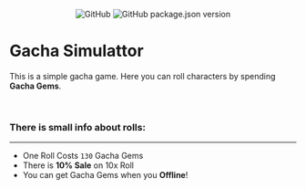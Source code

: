 ﻿<div align="center">

![GitHub](https://img.shields.io/github/license/PoweredDeveloper/GachaSimulator?color=%23f2f2f2&logo=github&logoColor=%23f2f2f2&style=for-the-badge)
![GitHub package.json version](https://img.shields.io/github/package-json/v/PoweredDeveloper/GachaSimulator?color=%23f2f2f2&logo=semver&logoColor=%23f2f2f2&style=for-the-badge)

</div>

# Gacha Simulattor
This is a simple gacha game. Here you can roll characters  by spending **Gacha Gems**.

<br>

### There is small info about rolls:
-----
- One Roll Costs `130` Gacha Gems
- There is **10% Sale** on 10x Roll
- You can get Gacha Gems when you **Offline**!
